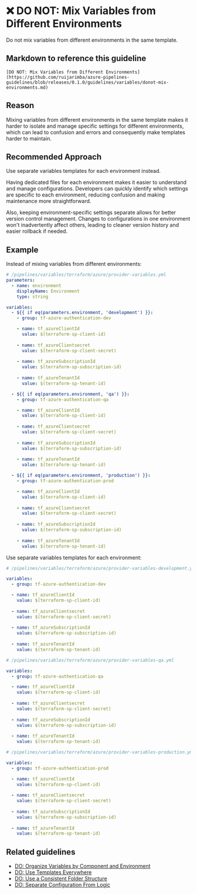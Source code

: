 # ❌ DO NOT: Mix Variables from Different Environments

Do not mix variables from different environments in the same template.

## Markdown to reference this guideline

```plaintext
[DO NOT: Mix Variables from Different Environments](https://github.com/ruijarimba/azure-pipelines-guidelines/blob/releases/0.1.0/guidelines/variables/donot-mix-environments.md)
```

## Reason

Mixing variables from different environments in the same template makes it
harder to isolate and manage specific settings for different environments, which
can lead to confusion and errors and consequently make templates harder to
maintain.

## Recommended Approach

Use separate variables templates for each environment instead.

Having dedicated files for each environment makes it easier to understand and
manage configurations. Developers can quickly identify which settings are
specific to each environment, reducing confusion and making maintenance more
straightforward.

Also, keeping environment-specific settings separate allows for better version
control management. Changes to configurations in one environment won't
inadvertently affect others, leading to cleaner version history and easier
rollback if needed.

## Example

Instead of mixing variables from different environments:

```yaml
# /pipelines/variables/terraform/azure/provider-variables.yml
parameters:
  - name: environment
    displayName: Environment
    type: string

variables:
  - ${{ if eq(parameters.environment, 'development') }}:
    - group: tf-azure-authentication-dev

    - name: tf_azureClientId
      value: $(terraform-sp-client-id)
    
    - name: tf_azureClientsecret
      value: $(terraform-sp-client-secret)
    
    - name: tf_azureSubscriptionId
      value: $(terraform-sp-subscription-id)
    
    - name: tf_azureTenantId
      value: $(terraform-sp-tenant-id)

  - ${{ if eq(parameters.environment, 'qa') }}:
    - group: tf-azure-authentication-qa

    - name: tf_azureClientId
      value: $(terraform-sp-client-id)
    
    - name: tf_azureClientsecret
      value: $(terraform-sp-client-secret)
    
    - name: tf_azureSubscriptionId
      value: $(terraform-sp-subscription-id)
    
    - name: tf_azureTenantId
      value: $(terraform-sp-tenant-id)

  - ${{ if eq(parameters.environment, 'production') }}:
    - group: tf-azure-authentication-prod

    - name: tf_azureClientId
      value: $(terraform-sp-client-id)
    
    - name: tf_azureClientsecret
      value: $(terraform-sp-client-secret)
    
    - name: tf_azureSubscriptionId
      value: $(terraform-sp-subscription-id)
    
    - name: tf_azureTenantId
      value: $(terraform-sp-tenant-id)
```

Use separate variables templates for each environment:

```yaml
# /pipelines/variables/terraform/azure/provider-variables-development.yml

variables:
  - group: tf-azure-authentication-dev

  - name: tf_azureClientId
    value: $(terraform-sp-client-id)
  
  - name: tf_azureClientsecret
    value: $(terraform-sp-client-secret)
  
  - name: tf_azureSubscriptionId
    value: $(terraform-sp-subscription-id)
  
  - name: tf_azureTenantId
    value: $(terraform-sp-tenant-id)
```

```yaml
# /pipelines/variables/terraform/azure/provider-variables-qa.yml

variables:
  - group: tf-azure-authentication-qa

  - name: tf_azureClientId
    value: $(terraform-sp-client-id)
  
  - name: tf_azureClientsecret
    value: $(terraform-sp-client-secret)
  
  - name: tf_azureSubscriptionId
    value: $(terraform-sp-subscription-id)
  
  - name: tf_azureTenantId
    value: $(terraform-sp-tenant-id)
```

```yaml
# /pipelines/variables/terraform/azure/provider-variables-production.yml

variables:
  - group: tf-azure-authentication-prod

  - name: tf_azureClientId
    value: $(terraform-sp-client-id)
  
  - name: tf_azureClientsecret
    value: $(terraform-sp-client-secret)
  
  - name: tf_azureSubscriptionId
    value: $(terraform-sp-subscription-id)
  
  - name: tf_azureTenantId
    value: $(terraform-sp-tenant-id)
```

## Related guidelines

- [DO: Organize Variables by Component and Environment](/guidelines/variables/do-organize-variables.md)
- [DO: Use Templates Everywhere](/guidelines/general/do-templates-everywhere.md)
- [DO: Use a Consistent Folder Structure](/guidelines/general/do-folder-structure.md)
- [DO: Separate Configuration From Logic](/guidelines/variables/do-separate-configuration.md)
